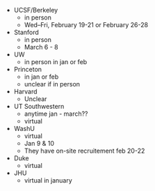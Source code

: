 - UCSF/Berkeley
	- in person
	- Wed–Fri, February 19-21 or February 26-28
- Stanford
	- in person
	- March 6 - 8
- UW
	- in person in jan or feb
- Princeton
	- in jan or feb
	- unclear if in person
- Harvard
	- Unclear
- UT Southwestern
	- anytime jan - march??
	- virtual
- WashU
	- virtual
	- Jan 9 & 10
	- They have on-site recruitement feb 20-22
- Duke
	- virtual
- JHU
	- virtual in january